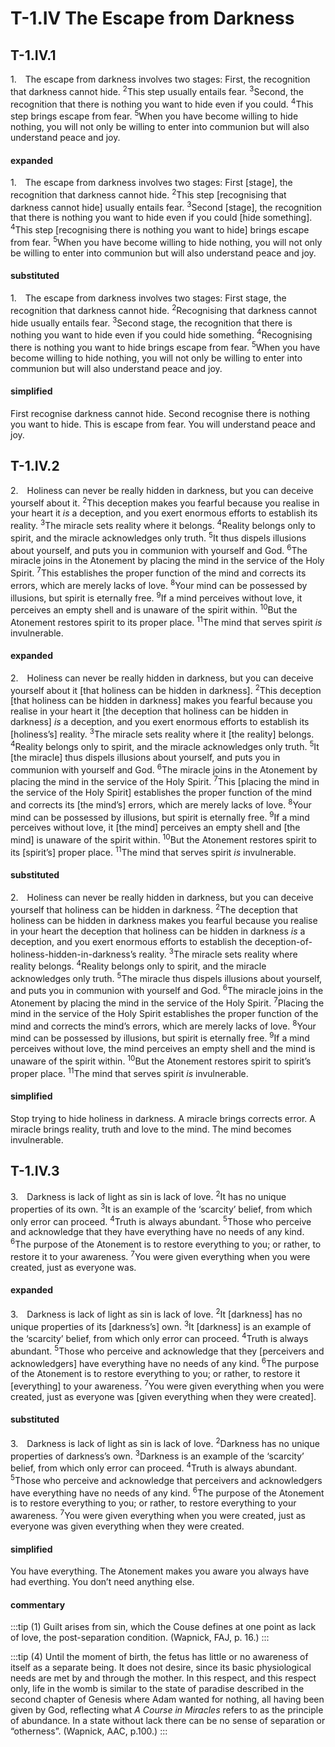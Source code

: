 ---
---
# T-1.IV The Escape from Darkness

## T-1.IV.1

<p class=fip id=p1>
1.&emsp;The escape from darkness involves two stages: First, the recognition that darkness cannot hide. 
<sup>2</sup>This step usually entails fear. 
<sup>3</sup>Second, the recognition that there is nothing you want to hide even if you could. 
<sup>4</sup>This step brings escape from fear. 
<sup>5</sup>When you have become willing to hide nothing, you will not only be willing to enter into communion but will also understand peace and joy.
</p>

#### expanded
1.&emsp;The escape from darkness involves two stages: First [stage], the recognition that darkness cannot hide. 
<sup>2</sup>This step [recognising that darkness cannot hide] usually entails fear. 
<sup>3</sup>Second [stage], the recognition that there is nothing you want to hide even if you could [hide something]. 
<sup>4</sup>This step [recognising there is nothing you want to hide] brings escape from fear. 
<sup>5</sup>When you have become willing to hide nothing, you will not only be willing to enter into communion but will also understand peace and joy.

#### substituted

1.&emsp;The escape from darkness involves two stages: First stage, the recognition that darkness cannot hide. 
<sup>2</sup>Recognising that darkness cannot hide usually entails fear. 
<sup>3</sup>Second stage, the recognition that there is nothing you want to hide even if you could hide something. 
<sup>4</sup>Recognising there is nothing you want to hide brings escape from fear. 
<sup>5</sup>When you have become willing to hide nothing, you will not only be willing to enter into communion but will also understand peace and joy.
  
#### simplified

First recognise darkness cannot hide. Second recognise there is nothing you want to hide. This is escape from fear. You will understand peace and joy.

## T-1.IV.2

<p class=fip id=p2>
2.&emsp;Holiness can never be really hidden in darkness, but you can deceive yourself about it. 
<sup>2</sup>This deception makes you fearful because you realise in your heart it <em>is</em> a deception, and you exert enormous efforts to establish its reality. 
<sup>3</sup>The miracle sets reality where it belongs. 
<sup>4</sup>Reality belongs only to spirit, and the miracle acknowledges only truth. 
<sup>5</sup>It thus dispels illusions about yourself, and puts you in communion with yourself and God. 
<sup>6</sup>The miracle joins in the Atonement by placing the mind in the service of the Holy Spirit. 
<sup>7</sup>This establishes the proper function of the mind and corrects its errors, which are merely lacks of love. 
<sup>8</sup>Your mind can be possessed by illusions, but spirit is eternally free. 
<sup>9</sup>If a mind perceives without love, it perceives an empty shell and is unaware of the spirit within. 
<sup>10</sup>But the Atonement restores spirit to its proper place. 
<sup>11</sup>The mind that serves spirit <em>is</em> invulnerable.
</p>

#### expanded

2.&emsp;Holiness can never be really hidden in darkness, but you can deceive yourself about it [that holiness can be hidden in darkness]. 
<sup>2</sup>This deception [that holiness can be hidden in darkness] makes you fearful because you realise in your heart it [the deception that holiness can be hidden in darkness] <em>is</em> a deception, and you exert enormous efforts to establish its [holiness’s] reality. 
<sup>3</sup>The miracle sets reality where it [the reality] belongs. 
<sup>4</sup>Reality belongs only to spirit, and the miracle acknowledges only truth. 
<sup>5</sup>It [the miracle] thus dispels illusions about yourself, and puts you in communion with yourself and God. 
<sup>6</sup>The miracle joins in the Atonement by placing the mind in the service of the Holy Spirit. 
<sup>7</sup>This [placing the mind in the service of the Holy Spirit] establishes the proper function of the mind and corrects its [the mind’s] errors, which are merely lacks of love. 
<sup>8</sup>Your mind can be possessed by illusions, but spirit is eternally free. 
<sup>9</sup>If a mind perceives without love, it [the mind] perceives an empty shell and [the mind] is unaware of the spirit within. 
<sup>10</sup>But the Atonement restores spirit to its [spirit’s] proper place. 
<sup>11</sup>The mind that serves spirit <em>is</em> invulnerable.

#### substituted

2.&emsp;Holiness can never be really hidden in darkness, but you can deceive yourself that holiness can be hidden in darkness. 
<sup>2</sup>The deception that holiness can be hidden in darkness makes you fearful because you realise in your heart the deception that holiness can be hidden in darkness <em>is</em> a deception, and you exert enormous efforts to establish the deception-of-holiness-hidden-in-darkness’s reality. 
<sup>3</sup>The miracle sets reality where reality belongs. 
<sup>4</sup>Reality belongs only to spirit, and the miracle acknowledges only truth. 
<sup>5</sup>The miracle thus dispels illusions about yourself, and puts you in communion with yourself and God. 
<sup>6</sup>The miracle joins in the Atonement by placing the mind in the service of the Holy Spirit. 
<sup>7</sup>Placing the mind in the service of the Holy Spirit establishes the proper function of the mind and corrects the mind’s errors, which are merely lacks of love. 
<sup>8</sup>Your mind can be possessed by illusions, but spirit is eternally free. 
<sup>9</sup>If a mind perceives without love, the mind perceives an empty shell and the mind is unaware of the spirit within. 
<sup>10</sup>But the Atonement restores spirit to spirit’s proper place. 
<sup>11</sup>The mind that serves spirit <em>is</em> invulnerable.

#### simplified

Stop trying to hide holiness in darkness. A miracle brings corrects error. A miracle brings reality, truth and love to the mind. The mind becomes invulnerable.

## T-1.IV.3

<p class=fip id="p3">
3.&emsp;Darkness is lack of light as sin is lack of love. 
<sup>2</sup>It has no unique properties of its own. 
<sup>3</sup>It is an example of the ‘scarcity’ belief, from which only error can proceed. 
<sup>4</sup>Truth is always abundant. 
<sup>5</sup>Those who perceive and acknowledge that they have everything have no needs of any kind. 
<sup>6</sup>The purpose of the Atonement is to restore everything to you; or rather, to restore it to your awareness. 
<sup>7</sup>You were given everything when you were created, just as everyone was.
</p>

#### expanded

3.&emsp;Darkness is lack of light as sin is lack of love. 
<sup>2</sup>It [darkness] has no unique properties of its [darkness’s] own. 
<sup>3</sup>It [darkness] is an example of the ‘scarcity’ belief, from which only error can proceed. 
<sup>4</sup>Truth is always abundant. 
<sup>5</sup>Those who perceive and acknowledge that they [perceivers and acknowledgers] have everything have no needs of any kind. <sup>6</sup>The purpose of the Atonement is to restore everything to you; or rather, to restore it [everything] to your awareness. <sup>7</sup>You were given everything when you were created, just as everyone was [given everything when they were created].

#### substituted

3.&emsp;Darkness is lack of light as sin is lack of love. 
<sup>2</sup>Darkness has no unique properties of darkness’s own. 
<sup>3</sup>Darkness is an example of the ‘scarcity’ belief, from which only error can proceed. 
<sup>4</sup>Truth is always abundant. 
<sup>5</sup>Those who perceive and acknowledge that perceivers and acknowledgers have everything have no needs of any kind. 
<sup>6</sup>The purpose of the Atonement is to restore everything to you; or rather, to restore everything to your awareness. 
<sup>7</sup>You were given everything when you were created, just as everyone was given everything when they were created.
	
#### simplified

You have everything. The Atonement makes you aware you always have had everthing. You don’t need anything else.
	
#### commentary

:::tip
(1) Guilt arises from sin, which the Couse defines at one point as lack of love, the post-separation condition. (Wapnick, FAJ, p. 16.)
:::

:::tip 
(4) Until the moment of birth, the fetus has little or no awareness of itself as a separate being. It does not desire, since its basic physiological needs are met by and through the mother. In this respect, and this respect only, life in the womb is similar to the state of paradise described in the second chapter of Genesis where Adam wanted for nothing, all having been given by God, reflecting what *A Course in Miracles* refers to as the principle of abundance. In a state without lack there can be no sense of separation or “otherness”. (Wapnick, AAC, p.100.) 
:::

<!--

<div class=paragraph id="p4">

	<p class=fip>
		4.&emsp;The emptiness engendered by fear must be replaced by forgiveness. 
		<sup>2</sup>That is what the Bible means by “There is no death”, and why I could demonstrate that death does not exist. <sup>3</sup>I came to fulfill the law by re-interpreting it. <sup>4</sup>The law itself, if properly understood, offers only protection. <sup>5</sup>It is those who have not yet changed their minds who brought the “hell-fire” concept into it. <sup>6</sup>I assure you that I will witness for anyone who lets me, and to whatever extent he permits it. <sup>7</sup>Your witnessing demonstrates your belief, and thus strengthens it. <sup>8</sup>Those who witness for me are expressing, through their miracles, that they have abandoned the belief in deprivation in favour of the abundance they have learned belongs to them.
	
	<p class=expanded>
		4.&emsp;The emptiness engendered by fear must be replaced by forgiveness. 
		<sup>2</sup>That [fear must be replaced by forgiveness] is what the Bible means by “There is no death”, and why I could demonstrate that death does not exist. 
		<sup>3</sup>I came to fulfill the law by re-interpreting it [the law]. 
		<sup>4</sup>The law itself [law’s self], if properly understood, offers only protection. 
		<sup>5</sup>It is those [yet-unchanged-minds] who have not yet changed their [yet-unchanged] minds who brought the “hell-fire” concept into it [the law]. 
		<sup>6</sup>I assure you that I will witness for anyone who lets me, and to whatever extent he [the one being witnessed for] permits it [me to witness]. 
		<sup>7</sup>Your witnessing demonstrates your belief, and thus strengthens it [your belief]. 
		<sup>8</sup>Those who witness for me are expressing, through their [witnessers’] miracles, that they [witnessers] have abandoned the belief in deprivation in favour of the abundance they [witnessers] have learned belongs to them [witnessers].
	
	<p class=substituted>
		4.&emsp;The emptiness engendered by fear must be replaced by forgiveness. 
		<sup>2</sup>Fear must be replaced by forgiveness is what the Bible means by “There is no death”, and why I could demonstrate that death does not exist. 
		<sup>3</sup>I came to fulfill the law by re-interpreting the law. 
		<sup>4</sup>The law law’s self, if properly understood, offers only protection. 
		<sup>5</sup>It yet-unchanged-minds who have not yet changed yet-unchanged-minds who brought the “hell-fire” concept into the law. 
		<sup>6</sup>I assure you that I will witness for anyone who lets me, and to whatever extent the one being witnessed for permits me to witness. <sup>7</sup>Your witnessing demonstrates your belief, and thus strengthens your belief. 
		<sup>8</sup>Those who witness for me are expressing, through witnessers’ miracles, that witnessers have abandoned the belief in deprivation in favour of the abundance witnessers have learned belongs to witnessers for me.
	
	<p class=simplified>Forgiveness replaces fear. There is no death. The law was for protection. There was no hell-fire in the law. Allow me to witness for you. Abandon belief in deprivation. Witnessing for me strengthens your belief. Witnesses for me have abundance.

</div>

-->